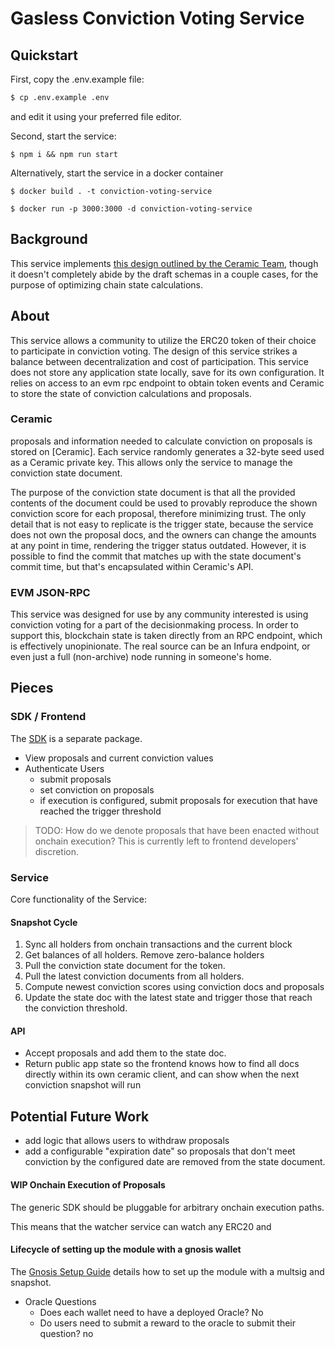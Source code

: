 # Gasless Conviction Voting Service

## Quickstart

First, copy the .env.example file:

```sh
$ cp .env.example .env
```

and edit it using your preferred file editor.

Second, start the service:

```
$ npm i && npm run start
```

Alternatively, start the service in a docker container

```
$ docker build . -t conviction-voting-service

$ docker run -p 3000:3000 -d conviction-voting-service
```

## Background

This service implements [this design outlined by the Ceramic Team], though
it doesn't completely abide by the draft schemas in a couple cases, for the
purpose of optimizing chain state calculations.

[this design outlined by the ceramic team]: https://blog.ceramic.network/trust-minimized-off-chain-conviction-voting/

## About

This service allows a community to utilize the ERC20 token of their
choice to participate in conviction voting. The design of this service strikes
a balance between decentralization and cost of participation. This service
does not store any application state locally, save for its own configuration.
It relies on access to an evm rpc endpoint to obtain token events and Ceramic
to store the state of conviction calculations and proposals.

### Ceramic

proposals and information needed to calculate conviction on proposals is
stored on [Ceramic]. Each service randomly generates a 32-byte seed used as
a Ceramic private key. This allows only the service to manage the conviction
state document.

The purpose of the conviction state document is that all the provided
contents of the document could be used to provably reproduce the shown
conviction score for each proposal, therefore minimizing trust. The only
detail that is not easy to replicate is the trigger state, because the
service does not own the proposal docs, and the owners can change the amounts
at any point in time, rendering the trigger status outdated. However, it is
possible to find the commit that matches up with the state document's commit
time, but that's encapsulated within Ceramic's API.

### EVM JSON-RPC

This service was designed for use by any community
interested is using conviction voting for a part of the decisionmaking process.
In order to support this, blockchain state is taken directly from an RPC
endpoint, which is effectively unopinionate. The real source can be an Infura
endpoint, or even just a full (non-archive) node running in someone's home.

## Pieces

### SDK / Frontend

The [SDK] is a separate package.

- View proposals and current conviction values
- Authenticate Users
  - submit proposals
  - set conviction on proposals
  - if execution is configured, submit proposals for execution that have
    reached the trigger threshold

> TODO: How do we denote proposals that have been enacted without onchain
> execution? This is currently left to frontend developers' discretion.

[sdk]: https://github.com/topocount/conviction-voting-sdk

### Service

Core functionality of the Service:

#### Snapshot Cycle

1. Sync all holders from onchain transactions and the current block
2. Get balances of all holders. Remove zero-balance holders
3. Pull the conviction state document for the token.
4. Pull the latest conviction documents from all holders.
5. Compute newest conviction scores using conviction docs and proposals
6. Update the state doc with the latest state and trigger those that reach
   the conviction threshold.

#### API

- Accept proposals and add them to the state doc.
- Return public app state so the frontend knows how to find all docs directly
  within its own ceramic client, and can show when the next conviction
  snapshot will run

## Potential Future Work

- add logic that allows users to withdraw proposals
- add a configurable "expiration date" so proposals that don't meet conviction
  by the configured date are removed from the state document.

#### **WIP** Onchain Execution of Proposals

The generic SDK should be pluggable for arbitrary onchain execution paths.

This means that the watcher service can watch any ERC20 and

#### Lifecycle of setting up the module with a gnosis wallet

The [Gnosis Setup Guide] details how to set up the module with a multsig and
snapshot.

- Oracle Questions
  - Does each wallet need to have a deployed Oracle? No
  - Do users need to submit a reward to the oracle to submit their question? no

[gnosis setup guide]: https://github.com/gnosis/dao-module/blob/main/docs/setup_guide.md

